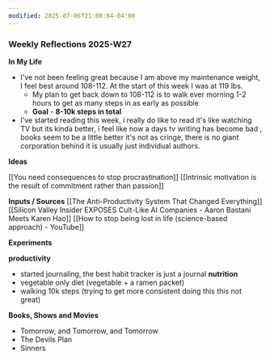 ```yaml
---
modified: 2025-07-06T21:00:04-04:00
---
```

### Weekly Reflections 2025-W27

**In My Life** 
<!--What is going on in your life? -->
- I've not been feeling great because I am above my maintenance weight, I feel best around 108-112. At the start of this week I was at 119 lbs.
	- My plan to get back down to 108-112 is to walk ever morning 1-2 hours to get as many steps in as early as possible
	- **Goal** - **8-10k steps in total**
- I've started reading this week, i really do like to read it's like watching TV but its kinda better, i feel like now a days tv writing has become bad , books seem to be a little better it's not as cringe, there is no giant corporation behind it is usually just individual authors. 

**Ideas**
<!-- Capture the ideas or thoughts that spark excitement-->
[[You need consequences to stop procrastination]]
[[Intrinsic motivation is the result of commitment rather than passion]]




**Inputs / Sources**
[[The Anti-Productivity System That Changed Everything]]
[[Silicon Valley Insider EXPOSES Cult-Like AI Companies - Aaron Bastani Meets Karen Hao]]
[[How to stop being lost in life (science-based approach) - YouTube]]


 **Experiments**
 <!--What new habits, challenges and tools are you trying out to improve your life? -->
 **productivity**
 - started journaling, the best habit tracker is just a journal
**nutrition**
- vegetable only diet (vegetable + a ramen packet) 
- walking 10k steps (trying to get more consistent doing this this not great)

**Books, Shows and Movies**
- Tomorrow, and Tomorrow, and Tomorrow
- The Devils Plan
- Sinners
